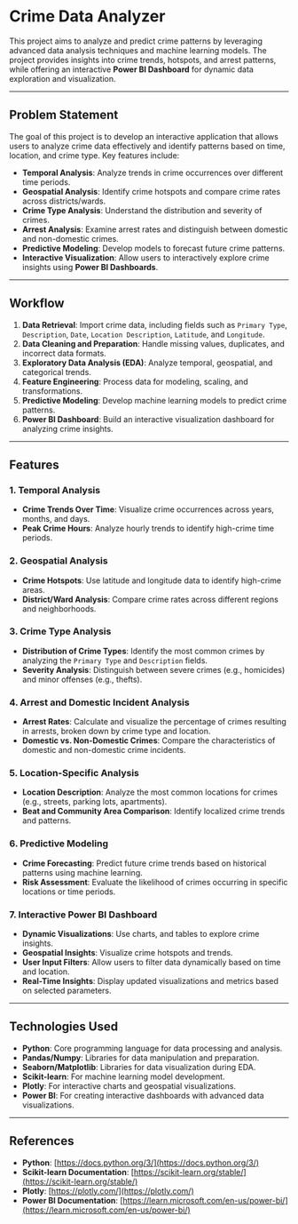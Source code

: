 # **Crime Data Analyzer**

This project aims to analyze and predict crime patterns by leveraging advanced data analysis techniques and machine learning models. The project provides insights into crime trends, hotspots, and arrest patterns, while offering an interactive **Power BI Dashboard** for dynamic data exploration and visualization.

---

## **Problem Statement**

The goal of this project is to develop an interactive application that allows users to analyze crime data effectively and identify patterns based on time, location, and crime type. Key features include:

- **Temporal Analysis**: Analyze trends in crime occurrences over different time periods.
- **Geospatial Analysis**: Identify crime hotspots and compare crime rates across districts/wards.
- **Crime Type Analysis**: Understand the distribution and severity of crimes.
- **Arrest Analysis**: Examine arrest rates and distinguish between domestic and non-domestic crimes.
- **Predictive Modeling**: Develop models to forecast future crime patterns.
- **Interactive Visualization**: Allow users to interactively explore crime insights using **Power BI Dashboards**.

---

## **Workflow**

1. **Data Retrieval**: Import crime data, including fields such as `Primary Type`, `Description`, `Date`, `Location Description`, `Latitude`, and `Longitude`.
2. **Data Cleaning and Preparation**: Handle missing values, duplicates, and incorrect data formats.
3. **Exploratory Data Analysis (EDA)**: Analyze temporal, geospatial, and categorical trends.
4. **Feature Engineering**: Process data for modeling, scaling, and transformations.
5. **Predictive Modeling**: Develop machine learning models to predict crime patterns.
6. **Power BI Dashboard**: Build an interactive visualization dashboard for analyzing crime insights.

---

## **Features**

### 1. **Temporal Analysis**
   - **Crime Trends Over Time**: Visualize crime occurrences across years, months, and days.
   - **Peak Crime Hours**: Analyze hourly trends to identify high-crime time periods.

### 2. **Geospatial Analysis**
   - **Crime Hotspots**: Use latitude and longitude data to identify high-crime areas.
   - **District/Ward Analysis**: Compare crime rates across different regions and neighborhoods.

### 3. **Crime Type Analysis**
   - **Distribution of Crime Types**: Identify the most common crimes by analyzing the `Primary Type` and `Description` fields.
   - **Severity Analysis**: Distinguish between severe crimes (e.g., homicides) and minor offenses (e.g., thefts).

### 4. **Arrest and Domestic Incident Analysis**
   - **Arrest Rates**: Calculate and visualize the percentage of crimes resulting in arrests, broken down by crime type and location.
   - **Domestic vs. Non-Domestic Crimes**: Compare the characteristics of domestic and non-domestic crime incidents.

### 5. **Location-Specific Analysis**
   - **Location Description**: Analyze the most common locations for crimes (e.g., streets, parking lots, apartments).
   - **Beat and Community Area Comparison**: Identify localized crime trends and patterns.

### 6. **Predictive Modeling**
   - **Crime Forecasting**: Predict future crime trends based on historical patterns using machine learning.
   - **Risk Assessment**: Evaluate the likelihood of crimes occurring in specific locations or time periods.

### 7. **Interactive Power BI Dashboard**
   - **Dynamic Visualizations**: Use charts, and tables to explore crime insights.
   - **Geospatial Insights**: Visualize crime hotspots and trends.
   - **User Input Filters**: Allow users to filter data dynamically based on time and location.
   - **Real-Time Insights**: Display updated visualizations and metrics based on selected parameters.

---

## **Technologies Used**

- **Python**: Core programming language for data processing and analysis.
- **Pandas/Numpy**: Libraries for data manipulation and preparation.
- **Seaborn/Matplotlib**: Libraries for data visualization during EDA.
- **Scikit-learn**: For machine learning model development.
- **Plotly**: For interactive charts and geospatial visualizations.
- **Power BI**: For creating interactive dashboards with advanced data visualizations.

---

## **References**

- **Python**: [https://docs.python.org/3/](https://docs.python.org/3/)
- **Scikit-learn Documentation**: [https://scikit-learn.org/stable/](https://scikit-learn.org/stable/)
- **Plotly**: [https://plotly.com/](https://plotly.com/)
- **Power BI Documentation**: [https://learn.microsoft.com/en-us/power-bi/](https://learn.microsoft.com/en-us/power-bi/)
